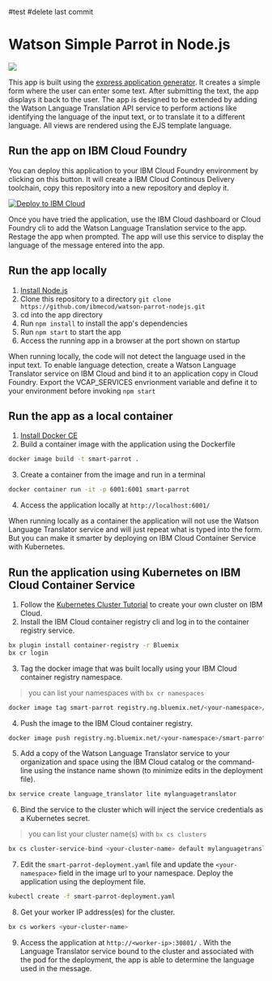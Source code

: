 #test
#delete last commit
# Watson Simple Parrot in Node.js

[![](https://img.shields.io/badge/IBM%20Cloud-powered-blue.svg)](https://bluemix.net)

This app is built using the [express application generator](http://expressjs.com/en/starter/generator.html). It creates a simple form where the user can enter some text. After submitting the text, the app displays it back to the user. The app is designed to be extended by adding the Watson Language Translation API service to perform actions like identifying the language of the input text, or to translate it to a different language. All views are rendered using the EJS template language.

## Run the app on IBM Cloud Foundry

You can deploy this application to your IBM Cloud Foundry environment by clicking on this button. It will create a IBM Cloud Continous Delivery toolchain, copy this repository into a new repository and deploy it.

[![Deploy to IBM Cloud](https://bluemix.net/deploy/button.png)](https://bluemix.net/deploy?repository=https://github.com/ibmecod/watson-parrot-nodejs.git)

Once you have tried the application, use the IBM Cloud dashboard or Cloud Foundry cli to add the Watson Language Translation service to the app. Restage the app when prompted. The app will use this service to display the language of the message entered into the app.

## Run the app locally

1. [Install Node.js](https://nodejs.org/en/download/)
2. Clone this repository to a directory `git clone https://github.com/ibmecod/watson-parrot-nodejs.git`
3. cd into the app directory
4. Run `npm install` to install the app's dependencies
5. Run `npm start` to start the app
6. Access the running app in a browser at the port shown on startup

When running locally, the code will not detect the language used in the input text. To enable language detection, create a Watson Language Translator service on IBM Cloud and bind it to an application copy in Cloud Foundry. Export the VCAP_SERVICES envrionment variable and define it to your environment before invoking `npm start`

## Run the app as a local container

1. [Install Docker CE](https://www.docker.com/community-edition)
2. Build a container image with the application using the Dockerfile

  ```bash
  docker image build -t smart-parrot .
  ```

3. Create a container from the image and run in a terminal

  ```bash
  docker container run -it -p 6001:6001 smart-parrot
  ```

4. Access the application locally at `http://localhost:6001/`

When running locally as a container the application will not use the Watson Language Translator service and will just repeat what is typed into the form. But you can make it smarter by deploying on IBM Cloud Container Service with Kubernetes.

## Run the application using Kubernetes on IBM Cloud Container Service

1. Follow the [Kubernetes Cluster Tutorial](https://github.com/IBM/container-journey-template) to create your own cluster on IBM Cloud.
2. Install the IBM Cloud container registry cli and log in to the container registry service.

  ```bash
  bx plugin install container-registry -r Bluemix
  bx cr login
  ```
3. Tag the docker image that was built locally using your IBM Cloud container registry namespace.
> you can list your namespaces with `bx cr namespaces`

  ```bash
  docker image tag smart-parrot registry.ng.bluemix.net/<your-namespace>/smart-parrot
  ```
4. Push the image to the IBM Cloud container registry.

  ```bash
  docker image push registry.ng.bluemix.net/<your-namespace>/smart-parrot
  ```
5. Add a copy of the Watson Language Translator service to your organization and space using the IBM Cloud catalog or the command-line using the instance name shown (to minimize edits in the deployment file).

  ```bash
  bx service create language_translator lite mylanguagetranslator
  ```

6. Bind the service to the cluster which will inject the service credentials as a Kubernetes secret.
> you can list your cluster name(s) with `bx cs clusters`

  ```bash
  bx cs cluster-service-bind <your-cluster-name> default mylanguagetranslator
  ```

7. Edit the `smart-parrot-deployment.yaml` file and update the `<your-namespace>` field in the image url to your namespace. Deploy the application using the deployment file.

  ```bash
  kubectl create -f smart-parrot-deployment.yaml
  ```
8. Get your worker IP address(es) for the cluster.

  ```bash
  bx cs workers <your-cluster-name>
  ```
9. Access the application at `http://<worker-ip>:30801/` . With the Language Translator service bound to the cluster and associated with the pod for the deployment, the app is able to determine the language used in the message.
